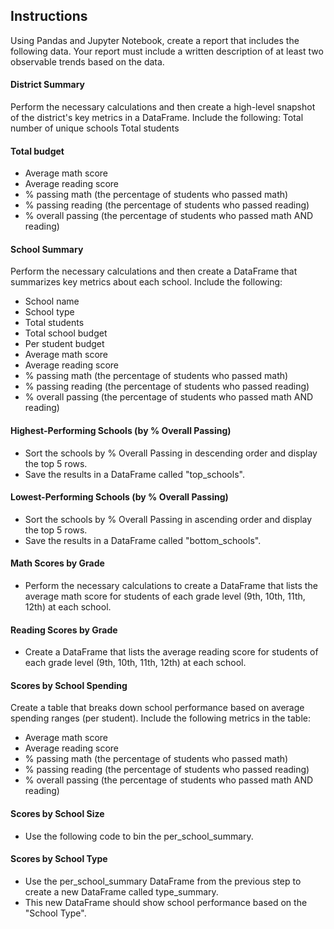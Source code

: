 
## Instructions
Using Pandas and Jupyter Notebook, create a report that includes the following data. Your report must include a written description of at least two observable trends based on the data.
#### District Summary
Perform the necessary calculations and then create a high-level snapshot of the district's key metrics in a DataFrame.
Include the following:
Total number of unique schools
Total students

#### Total budget
- Average math score
- Average reading score
- % passing math (the percentage of students who passed math)
- % passing reading (the percentage of students who passed reading)
- % overall passing (the percentage of students who passed math AND reading)

#### School Summary
Perform the necessary calculations and then create a DataFrame that summarizes key metrics about each school.
Include the following:
- School name
- School type
- Total students
- Total school budget
- Per student budget
- Average math score
- Average reading score
- % passing math (the percentage of students who passed math)
- % passing reading (the percentage of students who passed reading)
- % overall passing (the percentage of students who passed math AND reading)


#### Highest-Performing Schools (by % Overall Passing)
- Sort the schools by % Overall Passing in descending order and display the top 5 rows.
- Save the results in a DataFrame called "top_schools".


#### Lowest-Performing Schools (by % Overall Passing)
- Sort the schools by % Overall Passing in ascending order and display the top 5 rows.
- Save the results in a DataFrame called "bottom_schools".

#### Math Scores by Grade
- Perform the necessary calculations to create a DataFrame that lists the average math score for students of each grade level (9th, 10th, 11th, 12th) at each school.

#### Reading Scores by Grade
- Create a DataFrame that lists the average reading score for students of each grade level (9th, 10th, 11th, 12th) at each school.

#### Scores by School Spending
Create a table that breaks down school performance based on average spending ranges (per student).
Include the following metrics in the table:
- Average math score
- Average reading score
- % passing math (the percentage of students who passed math)
- % passing reading (the percentage of students who passed reading)
- % overall passing (the percentage of students who passed math AND reading)

#### Scores by School Size
- Use the following code to bin the per_school_summary.

#### Scores by School Type
- Use the per_school_summary DataFrame from the previous step to create a new DataFrame called type_summary.
- This new DataFrame should show school performance based on the "School Type".

